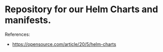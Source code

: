 #  Repository for our Helm Charts and manifests.

References:

* https://opensource.com/article/20/5/helm-charts
